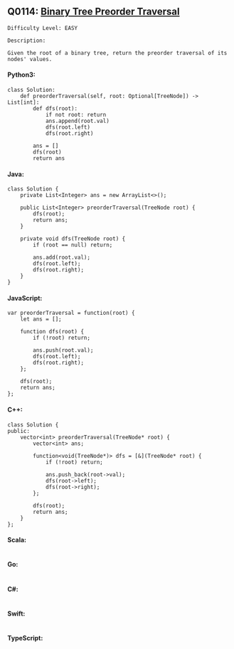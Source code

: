 ## Q0114: [Binary Tree Preorder Traversal](https://leetcode.com/problems/binary-tree-preorder-traversal/)

```
Difficulty Level: EASY
```

```
Description:

Given the root of a binary tree, return the preorder traversal of its nodes' values.
```

#### Python3:

```
class Solution:
    def preorderTraversal(self, root: Optional[TreeNode]) -> List[int]:
        def dfs(root):
            if not root: return
            ans.append(root.val)
            dfs(root.left)
            dfs(root.right)

        ans = []
        dfs(root)
        return ans
```

#### Java:

```
class Solution {
    private List<Integer> ans = new ArrayList<>();

    public List<Integer> preorderTraversal(TreeNode root) {
        dfs(root);
        return ans;
    }

    private void dfs(TreeNode root) {
        if (root == null) return;
        
        ans.add(root.val);
        dfs(root.left);
        dfs(root.right);
    }
}
```

#### JavaScript:

```
var preorderTraversal = function(root) {
    let ans = [];

    function dfs(root) {
        if (!root) return;
        
        ans.push(root.val);
        dfs(root.left);
        dfs(root.right);
    };

    dfs(root);
    return ans;
};
```

#### C++:

```
class Solution {
public:
    vector<int> preorderTraversal(TreeNode* root) {
        vector<int> ans;

        function<void(TreeNode*)> dfs = [&](TreeNode* root) {
            if (!root) return;
            
            ans.push_back(root->val);
            dfs(root->left);
            dfs(root->right);
        };

        dfs(root);
        return ans;
    }
};
```

#### Scala:

```

```

#### Go:

```

```

#### C#:

```

```

#### Swift:

```

```

#### TypeScript:

```

```
